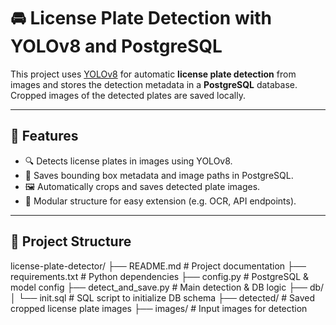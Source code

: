 # 🚘 License Plate Detection with YOLOv8 and PostgreSQL

This project uses [YOLOv8](https://github.com/ultralytics/ultralytics) for automatic **license plate detection** from images and stores the detection metadata in a **PostgreSQL** database. Cropped images of the detected plates are saved locally.

---

## 📌 Features

- 🔍 Detects license plates in images using YOLOv8.
- 💾 Saves bounding box metadata and image paths in PostgreSQL.
- 🖼 Automatically crops and saves detected plate images.
- 🧱 Modular structure for easy extension (e.g. OCR, API endpoints).

---

## 📁 Project Structure
license-plate-detector/
├── README.md # Project documentation
├── requirements.txt # Python dependencies
├── config.py # PostgreSQL & model config
├── detect_and_save.py # Main detection & DB logic
├── db/
│ └── init.sql # SQL script to initialize DB schema
├── detected/ # Saved cropped license plate images
├── images/ # Input images for detection
